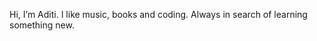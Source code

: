 Hi, I’m Aditi. I like music, books and coding. Always in search of learning something new. 


<!---
adeity21/adeity21 is a ✨ special ✨ repository because its `README.md` (this file) appears on your GitHub profile.
You can click the Preview link to take a look at your changes.
--->
